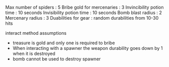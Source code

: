 Max number of spiders : 5
Bribe gold for  mercenaries : 3
Invincibility potion time : 10 seconds
Invisibility potion time : 10 seconds
Bomb blast radius : 2
Mercenary radius : 3
Duabilities for gear : random durabilities from 10-30 hits

interact method assumptions
- treasure is gold and only one is required to bribe
- When interacting with a spawner the weapon durability goes down by 1 when it is destroyed
- bomb cannot be used to destroy spawner
